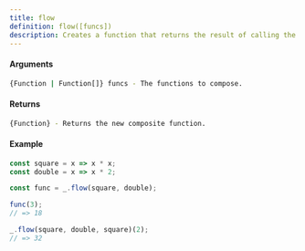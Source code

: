 ```yaml
---
title: flow
definition: flow([funcs])
description: Creates a function that returns the result of calling the given functions in sequence, where each function consumes the return value of the function that precedes it.
---
```



#### Arguments


```bash
{Function | Function[]} funcs - The functions to compose.
```


#### Returns


```bash
{Function} - Returns the new composite function.
```


#### Example


```ts
const square = x => x * x;
const double = x => x * 2;

const func = _.flow(square, double);

func(3);
// => 18

_.flow(square, double, square)(2);
// => 32
```